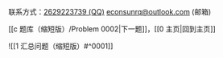 联系方式：<a href="https://qm.qq.com/q/iA1sKuakak">2629223739 (QQ)</a> <a href="mailto:econsunrq@outlook.com">econsunrq@outlook.com (邮箱)</a>

[[c 题库（缩短版）/Problem 0002|下一题]]，[[0 主页|回到主页]]

![[1 汇总问题（缩短版）#^0001]]